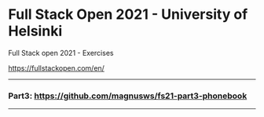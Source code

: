 # Full Stack Open 2021 - University of Helsinki
Full Stack open 2021 - Exercises

https://fullstackopen.com/en/

---

### Part3: https://github.com/magnusws/fs21-part3-phonebook

---
